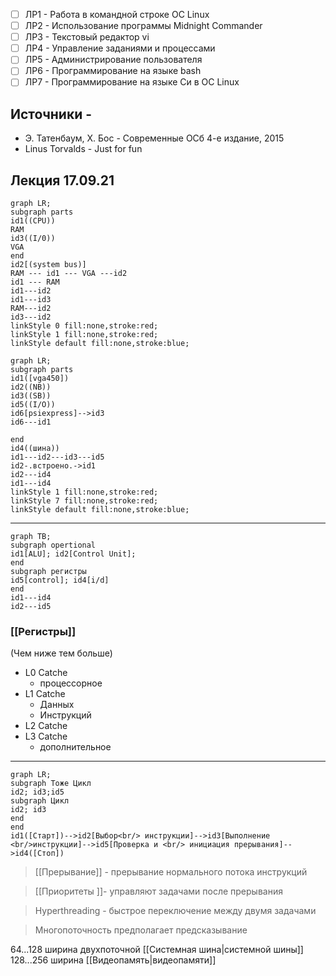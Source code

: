- [ ] ЛР1 - Работа в командной строке ОС Linux
- [ ] ЛР2 - Использование программы Midnight Commander
- [ ] ЛР3 - Текстовый редактор vi
- [ ] ЛР4 - Управление заданиями и процессами
- [ ] ЛР5 - Администрирование пользователя
- [ ] ЛР6 - Программирование на языке bash
- [ ] ЛР7 - Программирование на языке Си в ОС Linux

## Источники -
- Э. Татенбаум, Х. Бос - Современные ОСб 4-е издание, 2015
- Linus Torvalds - Just for fun

Лекция 17.09.21
---
```mermaid
graph LR;
subgraph parts
id1((CPU))
RAM
id3((I/0))
VGA
end
id2[(system bus)]
RAM --- id1 --- VGA ---id2
id1 --- RAM
id1---id2
id1---id3
RAM---id2
id3---id2
linkStyle 0 fill:none,stroke:red;
linkStyle 1 fill:none,stroke:red;
linkStyle default fill:none,stroke:blue;
```

```mermaid
graph LR;
subgraph parts
id1([vga450])
id2((NB))
id3((SB))
id5((I/O))
id6[psiexpress]-->id3
id6---id1

end
id4((шина))
id1---id2---id3---id5
id2-.встроено.->id1
id2---id4
id1---id4
linkStyle 1 fill:none,stroke:red;
linkStyle 7 fill:none,stroke:red;
linkStyle default fill:none,stroke:blue;
```
---
```mermaid
graph TB;
subgraph opertional
id1[ALU]; id2[Control Unit];
end
subgraph регистры
id5[control]; id4[i/d]
end
id1---id4
id2---id5
```
### [[Регистры]]
(Чем ниже тем больше)
- L0 Catche 
	- процессорное
- L1 Catche
	- Данных
	- Инструкций
- L2 Catche
- L3 Catche
	- дополнительное
---
```mermaid
graph LR;
subgraph Тоже Цикл
id2; id3;id5
subgraph Цикл
id2; id3
end
end
id1([Старт])-->id2[Выбор<br/> инструкции]-->id3[Выполнение <br/>инструкции]-->id5[Проверка и <br/> инициация прерывания]-->id4([Cтоп])

```


> [[Прерывание]] - прерывание нормального потока инструкций

> [[Приоритеты ]]- управляют задачами после прерывания

>Hyperthreading - быстрое переключение между двумя задачами

>Многопоточность предполагает предсказывание

64...128 ширина двухпоточной [[Системная шина|системной шины]]  
128...256 ширина [[Видеопамять|видеопамяти]]

